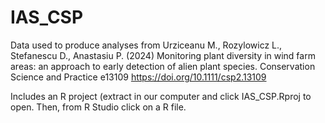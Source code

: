 # IAS_CSP
Data used to produce analyses from Urziceanu M., Rozylowicz L., Stefanescu D., Anastasiu P. (2024) Monitoring plant diversity in wind farm areas: an approach to early detection of alien plant species. Conservation Science and Practice e13109
https://doi.org/10.1111/csp2.13109

Includes an R project (extract in our computer and click IAS_CSP.Rproj to open. Then, from R Studio click on a R file.
